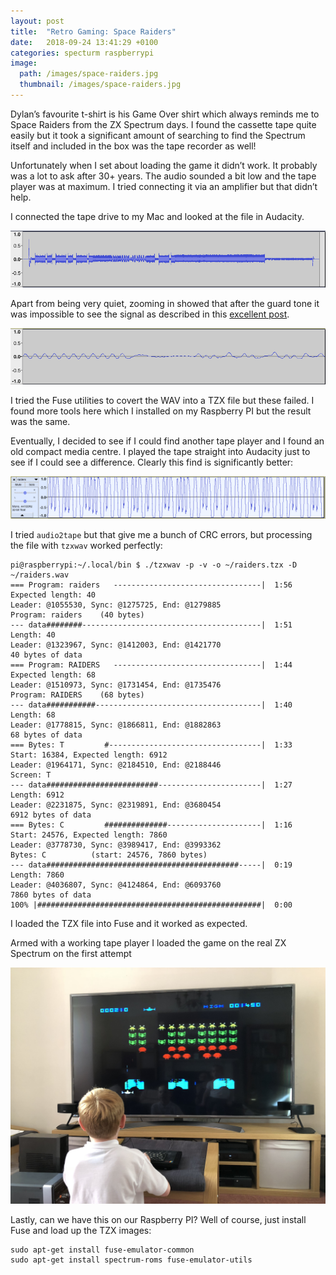```yaml
---
layout: post
title:  "Retro Gaming: Space Raiders"
date:   2018-09-24 13:41:29 +0100
categories: specturm raspberrypi
image:
  path: /images/space-raiders.jpg
  thumbnail: /images/space-raiders.jpg
---
```

Dylan’s favourite t-shirt is his Game Over shirt which always reminds me to Space Raiders from the ZX Spectrum days. I found the cassette tape quite easily but it took a significant amount of searching to find the Spectrum itself and included in the box was the tape recorder as well!

Unfortunately when I set about loading the game it didn’t work. It probably was a lot to ask after 30+ years. The audio sounded a bit low and the tape player was at maximum. I tried connecting it via an amplifier but that didn’t help.

I connected the tape drive to my Mac and looked at the file in Audacity.

![](/images/original-tape-player.png)

Apart from being very quiet, zooming in showed that after the guard tone it was impossible to see the signal as described in this [excellent post](http://www.myprius.co.za/tape_storage.htm).

![](/images/nothing-to-see.png)

I tried the Fuse utilities to covert the WAV into a TZX file but these failed. I found more tools here which I installed on my Raspberry PI but the result was the same.

Eventually, I decided to see if I could find another tape player and I found an old compact media centre. I played the tape straight into Audacity just to see if I could see a difference. Clearly this find is significantly better:

![](/images/compact-media-centre.png)

I tried `audio2tape` but that give me a bunch of CRC errors, but processing the file with `tzxwav` worked perfectly:

    pi@raspberrypi:~/.local/bin $ ./tzxwav -p -v -o ~/raiders.tzx -D ~/raiders.wav 
    === Program: raiders   ---------------------------------|  1:56
    Expected length: 40
    Leader: @1055530, Sync: @1275725, End: @1279885
    Program: raiders    (40 bytes)
    --- data########----------------------------------------|  1:51
    Length: 40
    Leader: @1323967, Sync: @1412003, End: @1421770
    40 bytes of data
    === Program: RAIDERS   ---------------------------------|  1:44
    Expected length: 68
    Leader: @1510973, Sync: @1731454, End: @1735476
    Program: RAIDERS    (68 bytes)
    --- data###########-------------------------------------|  1:40
    Length: 68
    Leader: @1778815, Sync: @1866811, End: @1882863
    68 bytes of data
    === Bytes: T         #----------------------------------|  1:33
    Start: 16384, Expected length: 6912
    Leader: @1964171, Sync: @2184510, End: @2188446
    Screen: T         
    --- data#########################-----------------------|  1:27
    Length: 6912
    Leader: @2231875, Sync: @2319891, End: @3680454
    6912 bytes of data
    === Bytes: C         ##############---------------------|  1:16
    Start: 24576, Expected length: 7860
    Leader: @3778730, Sync: @3989417, End: @3993362
    Bytes: C          (start: 24576, 7860 bytes)
    --- data###########################################-----|  0:19
    Length: 7860
    Leader: @4036807, Sync: @4124864, End: @6093760
    7860 bytes of data
    100% |##################################################|  0:00

I loaded the TZX file into Fuse and it worked as expected.

Armed with a working tape player I loaded the game on the real ZX Spectrum on the first attempt

![](/images/space-raiders-on-tv.jpg)

Lastly, can we have this on our Raspberry PI? Well of course, just install Fuse and load up the TZX images:

    sudo apt-get install fuse-emulator-common
    sudo apt-get install spectrum-roms fuse-emulator-utils
